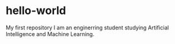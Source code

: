 # hello-world
My first repository
I am an enginerring student studying Artificial Intelligence and Machine Learning.
